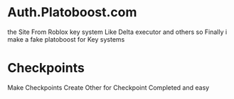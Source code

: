 # Auth.Platoboost.com
the Site From Roblox key system Like Delta executor and others so Finally i make a fake platoboost for Key systems
# Checkpoints
Make Checkpoints Create Other for Checkpoint Completed and easy
